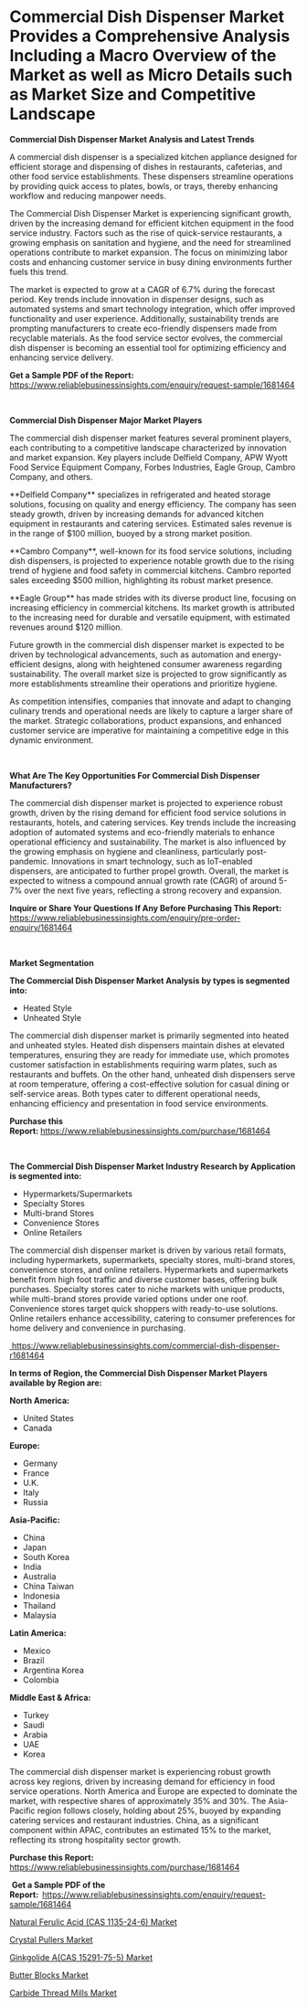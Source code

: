 <p><h1>Commercial Dish Dispenser Market Provides a Comprehensive Analysis Including a Macro Overview of the Market as well as Micro Details such as Market Size and Competitive Landscape</h1></p><p><strong>Commercial Dish Dispenser Market Analysis and Latest Trends</strong></p>
<p><p>A commercial dish dispenser is a specialized kitchen appliance designed for efficient storage and dispensing of dishes in restaurants, cafeterias, and other food service establishments. These dispensers streamline operations by providing quick access to plates, bowls, or trays, thereby enhancing workflow and reducing manpower needs. </p><p>The Commercial Dish Dispenser Market is experiencing significant growth, driven by the increasing demand for efficient kitchen equipment in the food service industry. Factors such as the rise of quick-service restaurants, a growing emphasis on sanitation and hygiene, and the need for streamlined operations contribute to market expansion. The focus on minimizing labor costs and enhancing customer service in busy dining environments further fuels this trend. </p><p>The market is expected to grow at a CAGR of 6.7% during the forecast period. Key trends include innovation in dispenser designs, such as automated systems and smart technology integration, which offer improved functionality and user experience. Additionally, sustainability trends are prompting manufacturers to create eco-friendly dispensers made from recyclable materials. As the food service sector evolves, the commercial dish dispenser is becoming an essential tool for optimizing efficiency and enhancing service delivery.</p></p>
<p><strong>Get a Sample PDF of the Report:&nbsp;</strong> <a href="https://www.reliablebusinessinsights.com/enquiry/request-sample/1681464?utm_campaign=39&utm_medium=2&utm_source=Github&utm_content=ia&utm_term=01102024&utm_id=commercial-dish-dispenser">https://www.reliablebusinessinsights.com/enquiry/request-sample/1681464</a></p>
<p>&nbsp;</p>
<p><strong>Commercial Dish Dispenser Major Market Players</strong></p>
<p><p>The commercial dish dispenser market features several prominent players, each contributing to a competitive landscape characterized by innovation and market expansion. Key players include Delfield Company, APW Wyott Food Service Equipment Company, Forbes Industries, Eagle Group, Cambro Company, and others.</p><p>**Delfield Company** specializes in refrigerated and heated storage solutions, focusing on quality and energy efficiency. The company has seen steady growth, driven by increasing demands for advanced kitchen equipment in restaurants and catering services. Estimated sales revenue is in the range of $100 million, buoyed by a strong market position.</p><p>**Cambro Company**, well-known for its food service solutions, including dish dispensers, is projected to experience notable growth due to the rising trend of hygiene and food safety in commercial kitchens. Cambro reported sales exceeding $500 million, highlighting its robust market presence.</p><p>**Eagle Group** has made strides with its diverse product line, focusing on increasing efficiency in commercial kitchens. Its market growth is attributed to the increasing need for durable and versatile equipment, with estimated revenues around $120 million.</p><p>Future growth in the commercial dish dispenser market is expected to be driven by technological advancements, such as automation and energy-efficient designs, along with heightened consumer awareness regarding sustainability. The overall market size is projected to grow significantly as more establishments streamline their operations and prioritize hygiene.</p><p>As competition intensifies, companies that innovate and adapt to changing culinary trends and operational needs are likely to capture a larger share of the market. Strategic collaborations, product expansions, and enhanced customer service are imperative for maintaining a competitive edge in this dynamic environment.</p></p>
<p>&nbsp;</p>
<p><strong>What Are The Key Opportunities For Commercial Dish Dispenser Manufacturers?</strong></p>
<p><p>The commercial dish dispenser market is projected to experience robust growth, driven by the rising demand for efficient food service solutions in restaurants, hotels, and catering services. Key trends include the increasing adoption of automated systems and eco-friendly materials to enhance operational efficiency and sustainability. The market is also influenced by the growing emphasis on hygiene and cleanliness, particularly post-pandemic. Innovations in smart technology, such as IoT-enabled dispensers, are anticipated to further propel growth. Overall, the market is expected to witness a compound annual growth rate (CAGR) of around 5-7% over the next five years, reflecting a strong recovery and expansion.</p></p>
<p><strong>Inquire or Share Your Questions If Any Before Purchasing This Report:</strong> <a href="https://www.reliablebusinessinsights.com/enquiry/pre-order-enquiry/1681464?utm_campaign=39&utm_medium=2&utm_source=Github&utm_content=ia&utm_term=01102024&utm_id=commercial-dish-dispenser">https://www.reliablebusinessinsights.com/enquiry/pre-order-enquiry/1681464</a></p>
<p>&nbsp;</p>
<p><strong>Market Segmentation</strong></p>
<p><strong>The Commercial Dish Dispenser Market Analysis by types is segmented into:</strong></p>
<p><ul><li>Heated Style</li><li>Unheated Style</li></ul></p>
<p><p>The commercial dish dispenser market is primarily segmented into heated and unheated styles. Heated dish dispensers maintain dishes at elevated temperatures, ensuring they are ready for immediate use, which promotes customer satisfaction in establishments requiring warm plates, such as restaurants and buffets. On the other hand, unheated dish dispensers serve at room temperature, offering a cost-effective solution for casual dining or self-service areas. Both types cater to different operational needs, enhancing efficiency and presentation in food service environments.</p></p>
<p><strong>Purchase this Report:&nbsp;</strong><a href="https://www.reliablebusinessinsights.com/purchase/1681464?utm_campaign=39&utm_medium=2&utm_source=Github&utm_content=ia&utm_term=01102024&utm_id=commercial-dish-dispenser">https://www.reliablebusinessinsights.com/purchase/1681464</a></p>
<p>&nbsp;</p>
<p><strong>The Commercial Dish Dispenser Market Industry Research by Application is segmented into:</strong></p>
<p><ul><li>Hypermarkets/Supermarkets</li><li>Specialty Stores</li><li>Multi-brand Stores</li><li>Convenience Stores</li><li>Online Retailers</li></ul></p>
<p><p>The commercial dish dispenser market is driven by various retail formats, including hypermarkets, supermarkets, specialty stores, multi-brand stores, convenience stores, and online retailers. Hypermarkets and supermarkets benefit from high foot traffic and diverse customer bases, offering bulk purchases. Specialty stores cater to niche markets with unique products, while multi-brand stores provide varied options under one roof. Convenience stores target quick shoppers with ready-to-use solutions. Online retailers enhance accessibility, catering to consumer preferences for home delivery and convenience in purchasing.</p></p>
<p><a href="https://www.reliablebusinessinsights.com/commercial-dish-dispenser-r1681464?utm_campaign=39&utm_medium=2&utm_source=Github&utm_content=ia&utm_term=01102024&utm_id=commercial-dish-dispenser">&nbsp;https://www.reliablebusinessinsights.com/commercial-dish-dispenser-r1681464</a></p>
<p><strong>In terms of Region, the Commercial Dish Dispenser Market Players available by Region are:</strong></p>
<p>
    <p> <strong> North America: </strong>
        <ul>
            <li>United States</li>
            <li>Canada</li>
        </ul>
        </p> 
    <p> <strong> Europe: </strong>
        <ul>
            <li>Germany</li>
            <li>France</li>
            <li>U.K.</li>
            <li>Italy</li>
            <li>Russia</li>
        </ul>
        </p> 
    <p> <strong> Asia-Pacific: </strong>
        <ul>
            <li>China</li>
            <li>Japan</li>
            <li>South Korea</li>
            <li>India</li>
            <li>Australia</li>
            <li>China Taiwan</li>
            <li>Indonesia</li>
            <li>Thailand</li>
            <li>Malaysia</li>
        </ul>
        </p> 
    <p> <strong> Latin America: </strong>
        <ul>
            <li>Mexico</li>
            <li>Brazil</li>
            <li>Argentina Korea</li>
            <li>Colombia</li>
        </ul>
        </p> 
    <p> <strong> Middle East & Africa: </strong>
        <ul>
            <li>Turkey</li>
            <li>Saudi</li>
            <li>Arabia</li>
            <li>UAE</li>
            <li>Korea</li>
        </ul>
    </p>
    </p>
<p><p>The commercial dish dispenser market is experiencing robust growth across key regions, driven by increasing demand for efficiency in food service operations. North America and Europe are expected to dominate the market, with respective shares of approximately 35% and 30%. The Asia-Pacific region follows closely, holding about 25%, buoyed by expanding catering services and restaurant industries. China, as a significant component within APAC, contributes an estimated 15% to the market, reflecting its strong hospitality sector growth.</p></p>
<p><strong>Purchase this Report: </strong><a href="https://www.reliablebusinessinsights.com/purchase/1681464?utm_campaign=39&utm_medium=2&utm_source=Github&utm_content=ia&utm_term=01102024&utm_id=commercial-dish-dispenser">https://www.reliablebusinessinsights.com/purchase/1681464</a></p>
<p>&nbsp;<strong>Get a Sample PDF of the Report:&nbsp;&nbsp;</strong><a href="https://www.reliablebusinessinsights.com/enquiry/request-sample/1681464?utm_campaign=39&utm_medium=2&utm_source=Github&utm_content=ia&utm_term=01102024&utm_id=commercial-dish-dispenser">https://www.reliablebusinessinsights.com/enquiry/request-sample/1681464</a></p>
<p><strong></strong></p>
<p><p><a href="https://github.com/KejsiLoshi121/Market-Research-Report-List-1/blob/main/natural-ferulic-acid-cas-1135-24-6-market.md?utm_campaign=39&utm_medium=2&utm_source=Github&utm_content=ia&utm_term=01102024&utm_id=commercial-dish-dispenser">Natural Ferulic Acid (CAS 1135-24-6) Market</a></p><p><a href="https://issuu.com/reportprime-2/docs/crystal-pullers-market-size-2030.pp_5b86d9decdca83?utm_campaign=39&utm_medium=2&utm_source=Github&utm_content=ia&utm_term=01102024&utm_id=commercial-dish-dispenser">Crystal Pullers Market</a></p><p><a href="https://github.com/tacitam515l/Market-Research-Report-List-1/blob/main/ginkgolide-acas-15291-75-5-market.md?utm_campaign=39&utm_medium=2&utm_source=Github&utm_content=ia&utm_term=01102024&utm_id=commercial-dish-dispenser">Ginkgolide A(CAS 15291-75-5) Market</a></p><p><a href="https://www.linkedin.com/pulse/unveiling-market-trends-global-butter-blocks-growth-regional-2dfwe?utm_campaign=39&utm_medium=2&utm_source=Github&utm_content=ia&utm_term=01102024&utm_id=commercial-dish-dispenser">Butter Blocks Market</a></p><p><a href="https://www.linkedin.com/pulse/carbide-thread-mills-market-size-growing-cagr-95-report-vp2xe?utm_campaign=39&utm_medium=2&utm_source=Github&utm_content=ia&utm_term=01102024&utm_id=commercial-dish-dispenser">Carbide Thread Mills Market</a></p></p>